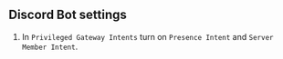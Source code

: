 ## Discord Bot settings

1) In `Privileged Gateway Intents` turn on `Presence Intent` and `Server Member Intent`.
